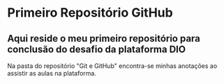 # Primeiro Repositório GitHub
## Aqui reside o meu primeiro repositório para conclusão do desafio da plataforma DIO
Na pasta do repositório "Git e GitHub" encontra-se minhas anotações ao assistir as aulas na plataforma.
